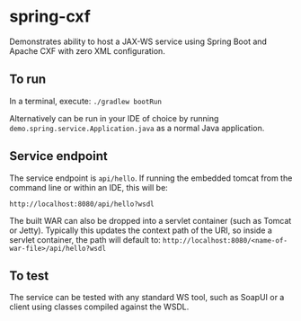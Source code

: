# spring-cxf

Demonstrates ability to host a JAX-WS service using Spring Boot and Apache CXF with zero XML configuration.

## To run
In a terminal, execute: `./gradlew bootRun`

Alternatively can be run in your IDE of choice by running `demo.spring.service.Application.java` as a normal Java application.

## Service endpoint
The service endpoint is `api/hello`.  If running the embedded tomcat from the command line or within an IDE, this will be:

    http://localhost:8080/api/hello?wsdl

The built WAR can also be dropped into a servlet container (such as Tomcat or Jetty).  Typically this updates the context path of the URI, so inside a servlet container, the path will default to: `http://localhost:8080/<name-of-war-file>/api/hello?wsdl`

## To test
The service can be tested with any standard WS tool, such as SoapUI or a client using classes compiled against the WSDL.